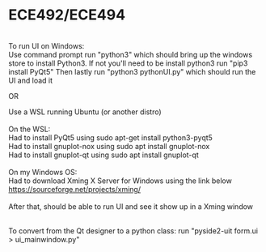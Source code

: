# ECE492/ECE494
<br/>
To run UI on Windows: <br/>
Use command prompt
run "python3" which should bring up the windows store to install Python3. If not you'll need to be install python3
run "pip3 install PyQt5"
Then lastly run "python3 pythonUI.py" which should run the UI and load it

OR

Use a WSL running Ubuntu (or another distro) <br/>
<br/>
On the WSL: <br/>
Had to install PyQt5 using sudo apt-get install python3-pyqt5 <br/>
Had to install gnuplot-nox using sudo apt install gnuplot-nox <br/>
Had to install gnuplot-qt using sudo apt install gnuplot-qt <br/>
<br/>
On my Windows OS:<br/>
Had to download Xming X Server for Windows using the link below <br/>
https://sourceforge.net/projects/xming/ <br/>
<br/>
After that, should be able to run UI and see it show up in a Xming window<br/>

<br/>
To convert from the Qt designer to a python class: run "pyside2-uit form.ui > ui_mainwindow.py"
